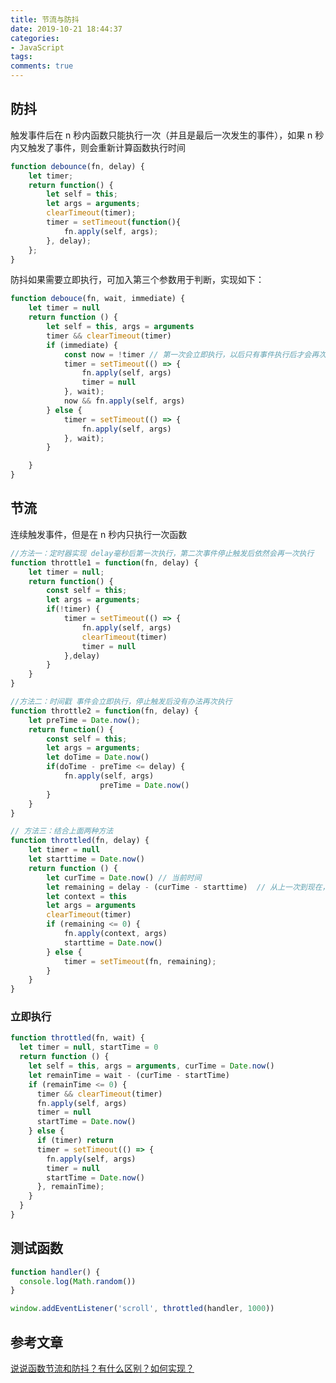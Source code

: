 ```yaml
---
title: 节流与防抖
date: 2019-10-21 18:44:37
categories:
- JavaScript
tags:
comments: true
---
```



## 防抖

触发事件后在 n 秒内函数只能执行一次（并且是最后一次发生的事件），如果 n 秒内又触发了事件，则会重新计算函数执行时间

<!-- more -->

```js
function debounce(fn, delay) {
    let timer;
    return function() {
        let self = this;
        let args = arguments;
        clearTimeout(timer);
        timer = setTimeout(function(){
            fn.apply(self, args);
        }, delay);
    };
} 
```

防抖如果需要立即执行，可加入第三个参数用于判断，实现如下：

```js
function debouce(fn, wait, immediate) {
    let timer = null
    return function () {
        let self = this, args = arguments
        timer && clearTimeout(timer)
        if (immediate) {
            const now = !timer // 第一次会立即执行，以后只有事件执行后才会再次触发
            timer = setTimeout(() => {
                fn.apply(self, args)
                timer = null
            }, wait);
            now && fn.apply(self, args)
        } else {
            timer = setTimeout(() => {
                fn.apply(self, args)
            }, wait);
        }

    }
}
```



## 节流

连续触发事件，但是在 n 秒内只执行一次函数

```js
//方法一：定时器实现 delay毫秒后第一次执行，第二次事件停止触发后依然会再一次执行
function throttle1 = function(fn, delay) {
    let timer = null;
    return function() {
        const self = this;
        let args = arguments;
        if(!timer) {
            timer = setTimeout(() => {
                fn.apply(self, args)
                clearTimeout(timer)
                timer = null
            },delay)
        }
    }
}

//方法二：时间戳 事件会立即执行，停止触发后没有办法再次执行
function throttle2 = function(fn, delay) {
    let preTime = Date.now();
    return function() {
        const self = this;
        let args = arguments;
        let doTime = Date.now()
        if(doTime - preTime <= delay) {
        	fn.apply(self, args)
					preTime = Date.now()
        }
    }
}

// 方法三：结合上面两种方法
function throttled(fn, delay) {
    let timer = null
    let starttime = Date.now()
    return function () {
        let curTime = Date.now() // 当前时间
        let remaining = delay - (curTime - starttime)  // 从上一次到现在，还剩下多少多余时间
        let context = this
        let args = arguments
        clearTimeout(timer)
        if (remaining <= 0) {
            fn.apply(context, args)
            starttime = Date.now()
        } else {
            timer = setTimeout(fn, remaining);
        }
    }
}
```

### 立即执行

```js
function throttled(fn, wait) {
  let timer = null, startTime = 0
  return function () {
    let self = this, args = arguments, curTime = Date.now()
    let remainTime = wait - (curTime - startTime)
    if (remainTime <= 0) {
      timer && clearTimeout(timer)
      fn.apply(self, args)
      timer = null
      startTime = Date.now()
    } else {
      if (timer) return
      timer = setTimeout(() => {
        fn.apply(self, args)
        timer = null
        startTime = Date.now()
      }, remainTime);
    }
  }
}
```



## 测试函数

```js
function handler() {
  console.log(Math.random())
}

window.addEventListener('scroll', throttled(handler, 1000))
```



## 参考文章

[说说函数节流和防抖？有什么区别？如何实现？](https://mp.weixin.qq.com/s?__biz=MzU1OTgxNDQ1Nw==&mid=2247486446&idx=1&sn=8c00889527ca1ec2f79acf7986cab857&chksm=fc10c9b8cb6740ae99d35fb0d761d9e3ece412a2b265e92acb50837d72efe25af4c268307870&scene=178&cur_album_id=1722697362059362305#rd)

